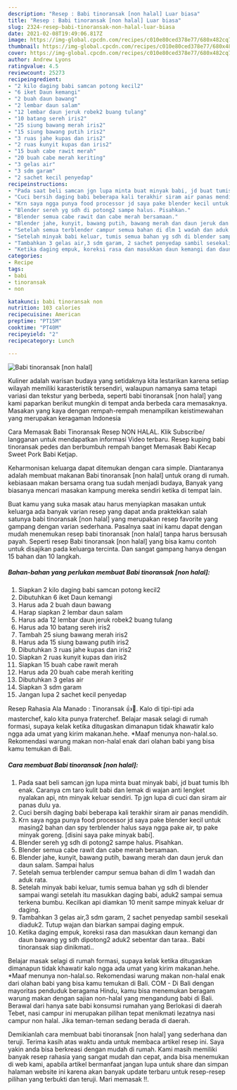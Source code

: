 ```yaml
---
description: "Resep : Babi tinoransak [non halal] Luar biasa"
title: "Resep : Babi tinoransak [non halal] Luar biasa"
slug: 2324-resep-babi-tinoransak-non-halal-luar-biasa
date: 2021-02-08T19:49:06.817Z
image: https://img-global.cpcdn.com/recipes/c010e80ced378e77/680x482cq70/babi-tinoransak-non-halal-foto-resep-utama.jpg
thumbnail: https://img-global.cpcdn.com/recipes/c010e80ced378e77/680x482cq70/babi-tinoransak-non-halal-foto-resep-utama.jpg
cover: https://img-global.cpcdn.com/recipes/c010e80ced378e77/680x482cq70/babi-tinoransak-non-halal-foto-resep-utama.jpg
author: Andrew Lyons
ratingvalue: 4.5
reviewcount: 25273
recipeingredient:
- "2 kilo daging babi samcan potong kecil2"
- "6 iket Daun kemangi"
- "2 buah daun bawang"
- "2 lembar daun salam"
- "12 lembar daun jeruk robek2 buang tulang"
- "10 batang sereh iris2"
- "25 siung bawang merah iris2"
- "15 siung bawang putih iris2"
- "3 ruas jahe kupas dan iris2"
- "2 ruas kunyit kupas dan iris2"
- "15 buah cabe rawit merah"
- "20 buah cabe merah keriting"
- "3 gelas air"
- "3 sdm garam"
- "2 sachet kecil penyedap"
recipeinstructions:
- "Pada saat beli samcan jgn lupa minta buat minyak babi, jd buat tumis lbh enak. Caranya cm taro kulit babi dan lemak di wajan anti lengket nyalakan api, ntn minyak keluar sendiri. Tp jgn lupa di cuci dan siram air panas dulu ya."
- "Cuci bersih daging babi beberapa kali terakhir siram air panas mendidih."
- "Krn saya ngga punya food processor jd saya pake blender kecil untuk masing2 bahan dan spy terblender halus saya ngga pake air, tp pake minyak goreng. [disini saya pake minyak babi]."
- "Blender sereh yg sdh di potong2 sampe halus. Pisahkan."
- "Blender semua cabe rawit dan cabe merah bersamaan."
- "Blender jahe, kunyit, bawang putih, bawang merah dan daun jeruk dan daun salam. Sampai halus"
- "Setelah semua terblender campur semua bahan di dlm 1 wadah dan aduk rata."
- "Setelah minyak babi keluar, tumis semua bahan yg sdh di blender sampai wangi setelah itu masukkan daging babi, aduk2 sampai semua terkena bumbu. Kecilkan api diamkan 10 menit sampe minyak keluar dr daging."
- "Tambahkan 3 gelas air,3 sdm garam, 2 sachet penyedap sambil sesekali diaduk2. Tutup wajan dan biarkan sampai daging empuk."
- "Ketika daging empuk, koreksi rasa dan masukkan daun kemangi dan daun bawang yg sdh dipotong2 aduk2 sebentar dan taraa.. Babi tinoransak siap dinikmati.."
categories:
- Recipe
tags:
- babi
- tinoransak
- non

katakunci: babi tinoransak non 
nutrition: 103 calories
recipecuisine: American
preptime: "PT15M"
cooktime: "PT40M"
recipeyield: "2"
recipecategory: Lunch

---
```



![Babi tinoransak [non halal]](https://img-global.cpcdn.com/recipes/c010e80ced378e77/680x482cq70/babi-tinoransak-non-halal-foto-resep-utama.jpg)

Kuliner adalah warisan budaya yang setidaknya kita lestarikan karena setiap wilayah memiliki karasteristik tersendiri, walaupun namanya sama tetapi variasi dan tekstur yang berbeda, seperti babi tinoransak [non halal] yang kami paparkan berikut mungkin di tempat anda berbeda cara memasaknya. Masakan yang kaya dengan rempah-rempah menampilkan keistimewahan yang merupakan keragaman Indonesia

Cara Memasak Babi Tinoransak Resep NON HALAL. Klik Subscribe/ langganan untuk mendapatkan informasi Video terbaru. Resep kuping babi tinoransak pedes dan berbumbuh rempah banget Memasak Babi Kecap Sweet Pork Babi Ketjap.

Keharmonisan keluarga dapat ditemukan dengan cara simple. Diantaranya adalah membuat makanan Babi tinoransak [non halal] untuk orang di rumah. kebiasaan makan bersama orang tua sudah menjadi budaya, Banyak yang biasanya mencari masakan kampung mereka sendiri ketika di tempat lain.

Buat kamu yang suka masak atau harus menyiapkan masakan untuk keluarga ada banyak varian resep yang dapat anda praktekkan salah satunya babi tinoransak [non halal] yang merupakan resep favorite yang gampang dengan varian sederhana. Pasalnya saat ini kamu dapat dengan mudah menemukan resep babi tinoransak [non halal] tanpa harus bersusah payah.
Seperti resep Babi tinoransak [non halal] yang bisa kamu contoh untuk disajikan pada keluarga tercinta. Dan sangat gampang hanya dengan 15 bahan dan 10 langkah.


<!--inarticleads1-->

##### Bahan-bahan yang perlukan membuat Babi tinoransak [non halal]:

1. Siapkan 2 kilo daging babi samcan potong kecil2
1. Dibutuhkan 6 iket Daun kemangi
1. Harus ada 2 buah daun bawang
1. Harap siapkan 2 lembar daun salam
1. Harus ada 12 lembar daun jeruk robek2 buang tulang
1. Harus ada 10 batang sereh iris2
1. Tambah 25 siung bawang merah iris2
1. Harus ada 15 siung bawang putih iris2
1. Dibutuhkan 3 ruas jahe kupas dan iris2
1. Siapkan 2 ruas kunyit kupas dan iris2
1. Siapkan 15 buah cabe rawit merah
1. Harus ada 20 buah cabe merah keriting
1. Dibutuhkan 3 gelas air
1. Siapkan 3 sdm garam
1. Jangan lupa 2 sachet kecil penyedap


Resep Rahasia Ala Manado : Tinoransak 👍💯. Kalo di tipi-tipi ada masterchef, kalo kita punya fraterchef. Belajar masak selagi di rumah formasi, supaya kelak ketika ditugaskan dimanapun tidak khawatir kalo ngga ada umat yang kirim makanan.hehe. *Maaf menunya non-halal.so. Rekomendasi warung makan non-halal enak dari olahan babi yang bisa kamu temukan di Bali. 

<!--inarticleads2-->

##### Cara membuat  Babi tinoransak [non halal]:

1. Pada saat beli samcan jgn lupa minta buat minyak babi, jd buat tumis lbh enak. Caranya cm taro kulit babi dan lemak di wajan anti lengket nyalakan api, ntn minyak keluar sendiri. Tp jgn lupa di cuci dan siram air panas dulu ya.
1. Cuci bersih daging babi beberapa kali terakhir siram air panas mendidih.
1. Krn saya ngga punya food processor jd saya pake blender kecil untuk masing2 bahan dan spy terblender halus saya ngga pake air, tp pake minyak goreng. [disini saya pake minyak babi].
1. Blender sereh yg sdh di potong2 sampe halus. Pisahkan.
1. Blender semua cabe rawit dan cabe merah bersamaan.
1. Blender jahe, kunyit, bawang putih, bawang merah dan daun jeruk dan daun salam. Sampai halus
1. Setelah semua terblender campur semua bahan di dlm 1 wadah dan aduk rata.
1. Setelah minyak babi keluar, tumis semua bahan yg sdh di blender sampai wangi setelah itu masukkan daging babi, aduk2 sampai semua terkena bumbu. Kecilkan api diamkan 10 menit sampe minyak keluar dr daging.
1. Tambahkan 3 gelas air,3 sdm garam, 2 sachet penyedap sambil sesekali diaduk2. Tutup wajan dan biarkan sampai daging empuk.
1. Ketika daging empuk, koreksi rasa dan masukkan daun kemangi dan daun bawang yg sdh dipotong2 aduk2 sebentar dan taraa.. Babi tinoransak siap dinikmati..


Belajar masak selagi di rumah formasi, supaya kelak ketika ditugaskan dimanapun tidak khawatir kalo ngga ada umat yang kirim makanan.hehe. *Maaf menunya non-halal.so. Rekomendasi warung makan non-halal enak dari olahan babi yang bisa kamu temukan di Bali. COM - Di Bali dengan mayoritas penduduk beragama Hindu, kamu bisa menemukan beragam warung makan dengan sajian non-halal yang mengandung babi di Bali. Berawal dari hanya sate babi konsumsi rumahan yang Berlokasi di daerah Tebet, nasi campur ini merupakan pilihan tepat menikmati lezatnya nasi campur non halal. Jika teman-teman sedang berada di daerah. 

Demikianlah cara membuat babi tinoransak [non halal] yang sederhana dan teruji. Terima kasih atas waktu anda untuk membaca artikel resep ini. Saya yakin anda bisa berkreasi dengan mudah di rumah. Kami masih memiliki banyak resep rahasia yang sangat mudah dan cepat, anda bisa menemukan di web kami, apabila artikel bermanfaat jangan lupa untuk share dan simpan halaman website ini karena akan banyak update terbaru untuk resep-resep pilihan yang terbukti dan teruji. Mari memasak !!. 

